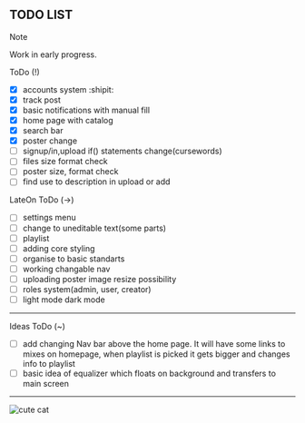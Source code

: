 TODO LIST
-------------------------------------------------------------------------------

> [!NOTE]
> Work in early progress.

ToDo (!)
- [x] accounts system :shipit:
- [x] track post
- [x] basic notifications with manual fill
- [x] home page with catalog
- [x] search bar
- [x] poster change
- [ ] signup/in,upload if() statements change(cursewords)
- [ ] files size format check
- [ ] poster size, format check
- [ ] find use to description in upload or add

LateOn ToDo (->)
- [ ] settings menu 
- [ ] change to uneditable text(some parts)
- [ ] playlist
- [ ] adding core styling
- [ ] organise to basic standarts
- [ ] working changable nav
- [ ] uploading poster image resize possibility
- [ ] roles system(admin, user, creator)
- [ ] light mode dark mode

-------------------------------------------------------------------------------
Ideas ToDo (~)

- [ ] add changing Nav bar above the home page. It will have some links to mixes on homepage, when playlist is picked it gets bigger and changes info to playlist 
- [ ] basic idea of equalizer which floats on background and transfers to main screen 

-------------------------------------------------------------------------------

![cute cat](https://i.pinimg.com/736x/35/bc/b0/35bcb0f121900adb8bd3610360d9520e.jpg)